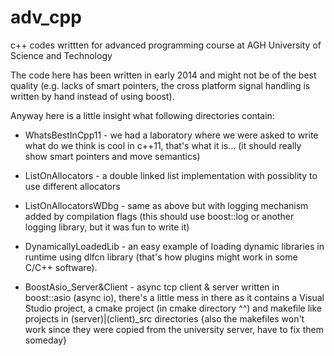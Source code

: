 # adv_cpp
c++ codes writtten for advanced programming course at AGH University of Science and Technology

The code here has been written in early 2014 and might not be of the best quality (e.g. lacks of smart pointers, the cross platform signal handling is written by hand instead of using boost).

Anyway here is a little insight what following directories contain:

* WhatsBestInCpp11 - we had a laboratory where we were asked to write what do we think is cool in c++11, that's what it is... (it should really show smart pointers and move semantics)

* ListOnAllocators - a double linked list implementation with possiblity to use different allocators

* ListOnAllocatorsWDbg - same as above but with logging mechanism added by compilation flags (this should use boost::log or another logging library, but it was fun to write it)

* DynamicallyLoadedLib - an easy example of loading dynamic libraries in runtime using dlfcn library (that's how plugins might work in some C/C++ software).

* BoostAsio_Server&Client - async tcp client & server written in boost::asio (async io), there's a little mess in there as it contains a Visual Studio project, a cmake project (in cmake directory ^^) and makefile like projects in (server)|(client)_src directories {also the makefiles won't work since they were copied from the university server, have to fix them someday}
